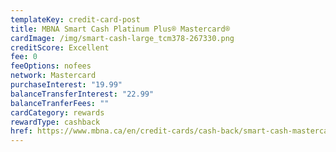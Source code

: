 ```yaml
---
templateKey: credit-card-post
title: MBNA Smart Cash Platinum Plus® Mastercard®
cardImage: /img/smart-cash-large_tcm378-267330.png
creditScore: Excellent
fee: 0
feeOptions: nofees
network: Mastercard
purchaseInterest: "19.99"
balanceTransferInterest: "22.99"
balanceTranferFees: ""
cardCategory: rewards
rewardType: cashback
href: https://www.mbna.ca/en/credit-cards/cash-back/smart-cash-mastercard/
---
```

